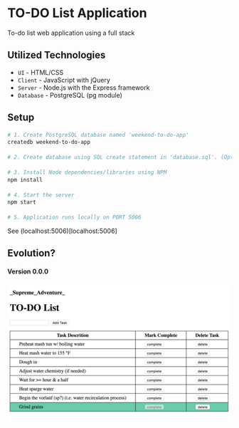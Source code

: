 # TO-DO List Application
To-do list web application using a full stack

## Utilized Technologies
- `UI` - HTML/CSS
- `Client` - JavaScript with jQuery
- `Server` - Node.js with the Express framework
- `Database` - PostgreSQL (pg module)

## Setup
```bash
# 1. Create PostgreSQL database named 'weekend-to-do-app'
createdb weekend-to-do-app

# 2. Create database using SQL create statement in 'database.sql'. (Optional: initalize database with sample data from 'database.sql')

# 3. Install Node dependencies/libraries using NPM
npm install

# 4. Start the server
npm start

# 5. Application runs locally on PORT 5006
```

See (localhost:5006)[localhost:5006]

## Evolution?

#### Version 0.0.0
![Screen Shot](docs/images/sample-v0.0.0.png)
